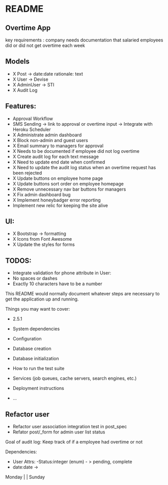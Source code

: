 # README

## Overtime App

key requirements : company needs documentation that salaried employees did or did not get overtime each week
 
## Models
- X Post -> date:date rationale: text
- X User -> Devise
- X AdminUser -> STI
- X Audit Log

## Features:
- Approval Workflow
- SMS Sending -> link to approval or overtime input -> Integrate with Heroku Scheduler
- X Administrate admin dashboard
- X Block non-admin and guest users
- X Email summary to managers for approval
- X Needs to be documented if employee did not log overtime
- X Create audit log for each text message
- X Need to update end date when confirmed
- X Need to update the audit log status when an overtime request has been rejected
- X Update buttons on employee home page
- X Update buttons sort order on employee homepage
- X Remove unnecessary nav bar buttons for managers 
- X Fix admin dashboard bug
- X Implement honeybadger error reporting
- Implement new relic for keeping the site alive

## UI:
- X Bootstrap -> formatting
- X Icons from Font Awesome
- X Update the styles for forms


## TODOS:

- Integrate validation for phone attribute in User:
- No spaces or dashes
- Exactly 10 characters have to be a number


This README would normally document whatever steps are necessary to get the
application up and running.

Things you may want to cover:

* 2.5.1

* System dependencies

* Configuration

* Database creation

* Database initialization

* How to run the test suite

* Services (job queues, cache servers, search engines, etc.)

* Deployment instructions

* ...

## Refactor user
- Refactor user association integration test in post_spec
- Refator post/_form for admin user list status


Goal of audit log:
Keep track of if a employee had overtime or not

Dependencies: 
- User
Attrs: 
-Status:integer (enum) - > pending, complete
- date:date -> 

Monday
|
|
Sunday

